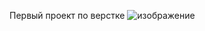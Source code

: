 Первый проект по верстке
![изображение](https://github.com/user-attachments/assets/a2807e7f-ebeb-4551-89e4-83158a4f9575)

